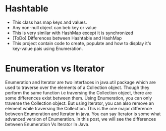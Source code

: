# Hashtable
 * This class has map keys and values. 
 * Any non-null object can beb key or value
 * This is very similar with HashMap except it is synchronized
 * (ToDo) Differences between Hashtable and HashMap
 * This project contain code to create, populate and how to display it's key-value pais using Enumeration.
 
# Enumeration vs Iterator
Enumeration and Iterator are two interfaces in java.util package which are used to traverse over the elements of a Collection object. Though they perform the same function i.e traversing the Collection object, there are some differences exist between them. Using Enumeration, you can only traverse the Collection object. But using Iterator, you can also remove an element while traversing the Collection. This is the one major difference between Enumeration and Iterator in java. You can say Iterator is some what advanced version of Enumeration. In this post, we will see the differences between Enumeration Vs Iterator In Java.
